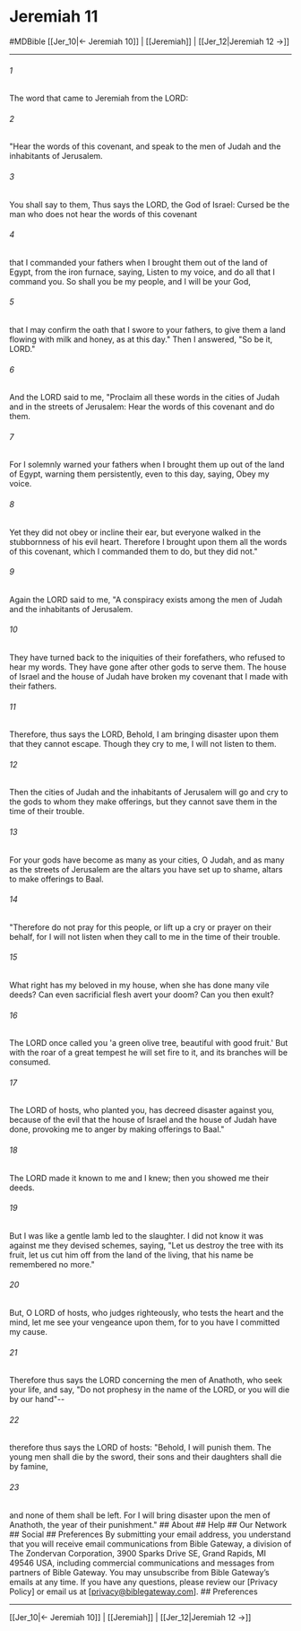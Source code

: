 # Jeremiah 11
#MDBible
[[Jer_10|← Jeremiah 10]] | [[Jeremiah]] | [[Jer_12|Jeremiah 12 →]]

***






###### 1 


The word that came to Jeremiah from the LORD: 





###### 2 


"Hear the words of this covenant, and speak to the men of Judah and the inhabitants of Jerusalem. 





###### 3 


You shall say to them, Thus says the LORD, the God of Israel: Cursed be the man who does not hear the words of this covenant 





###### 4 


that I commanded your fathers when I brought them out of the land of Egypt, from the iron furnace, saying, Listen to my voice, and do all that I command you. So shall you be my people, and I will be your God, 





###### 5 


that I may confirm the oath that I swore to your fathers, to give them a land flowing with milk and honey, as at this day." Then I answered, "So be it, LORD." 





###### 6 


And the LORD said to me, "Proclaim all these words in the cities of Judah and in the streets of Jerusalem: Hear the words of this covenant and do them. 





###### 7 


For I solemnly warned your fathers when I brought them up out of the land of Egypt, warning them persistently, even to this day, saying, Obey my voice. 





###### 8 


Yet they did not obey or incline their ear, but everyone walked in the stubbornness of his evil heart. Therefore I brought upon them all the words of this covenant, which I commanded them to do, but they did not." 





###### 9 


Again the LORD said to me, "A conspiracy exists among the men of Judah and the inhabitants of Jerusalem. 





###### 10 


They have turned back to the iniquities of their forefathers, who refused to hear my words. They have gone after other gods to serve them. The house of Israel and the house of Judah have broken my covenant that I made with their fathers. 





###### 11 


Therefore, thus says the LORD, Behold, I am bringing disaster upon them that they cannot escape. Though they cry to me, I will not listen to them. 





###### 12 


Then the cities of Judah and the inhabitants of Jerusalem will go and cry to the gods to whom they make offerings, but they cannot save them in the time of their trouble. 





###### 13 


For your gods have become as many as your cities, O Judah, and as many as the streets of Jerusalem are the altars you have set up to shame, altars to make offerings to Baal. 





###### 14 


"Therefore do not pray for this people, or lift up a cry or prayer on their behalf, for I will not listen when they call to me in the time of their trouble. 





###### 15 


What right has my beloved in my house, when she has done many vile deeds? Can even sacrificial flesh avert your doom? Can you then exult? 





###### 16 


The LORD once called you 'a green olive tree, beautiful with good fruit.' But with the roar of a great tempest he will set fire to it, and its branches will be consumed. 





###### 17 


The LORD of hosts, who planted you, has decreed disaster against you, because of the evil that the house of Israel and the house of Judah have done, provoking me to anger by making offerings to Baal." 





###### 18 


The LORD made it known to me and I knew; then you showed me their deeds. 





###### 19 


But I was like a gentle lamb led to the slaughter. I did not know it was against me they devised schemes, saying, "Let us destroy the tree with its fruit, let us cut him off from the land of the living, that his name be remembered no more." 





###### 20 


But, O LORD of hosts, who judges righteously, who tests the heart and the mind, let me see your vengeance upon them, for to you have I committed my cause. 





###### 21 


Therefore thus says the LORD concerning the men of Anathoth, who seek your life, and say, "Do not prophesy in the name of the LORD, or you will die by our hand"-- 





###### 22 


therefore thus says the LORD of hosts: "Behold, I will punish them. The young men shall die by the sword, their sons and their daughters shall die by famine, 





###### 23 


and none of them shall be left. For I will bring disaster upon the men of Anathoth, the year of their punishment." ## About ## Help ## Our Network ## Social ## Preferences By submitting your email address, you understand that you will receive email communications from Bible Gateway, a division of The Zondervan Corporation, 3900 Sparks Drive SE, Grand Rapids, MI 49546 USA, including commercial communications and messages from partners of Bible Gateway. You may unsubscribe from Bible Gateway&rsquo;s emails at any time. If you have any questions, please review our [Privacy Policy] or email us at [privacy@biblegateway.com]. ## Preferences

***

[[Jer_10|← Jeremiah 10]] | [[Jeremiah]] | [[Jer_12|Jeremiah 12 →]]
